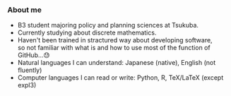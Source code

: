 <!-- ### Hi there 👋 -->
### About me
- B3 student majoring policy and planning sciences at Tsukuba.
- Currently studying about discrete mathematics.
- Haven't been trained in stractured way about developing software,  
so not familiar with what is and how to use most of the function of GitHub...😓
- Natural languages I can understand: Japanese (native), English (not fluently)
- Computer languages I can read or write: Python, R, TeX/LaTeX (except expl3)
<!--
**tagacchy/tagacchy** is a ✨ _special_ ✨ repository because its `README.md` (this file) appears on your GitHub profile.

Here are some ideas to get you started:

- 🔭 I’m currently working on ...
- 🌱 I’m currently learning ...
- 👯 I’m looking to collaborate on ...
- 🤔 I’m looking for help with ...
- 💬 Ask me about ...
- 📫 How to reach me: ...
- 😄 Pronouns: ...
- ⚡ Fun fact: ...
-->
